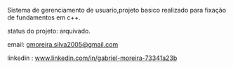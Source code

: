 Sistema de gerenciamento de usuario,projeto basico realizado para fixação de fundamentos em c++.

status do projeto: arquivado.

email: gmoreira.silva2005@gmail.com

linkedin : www.linkedin.com/in/gabriel-moreira-73341a23b
